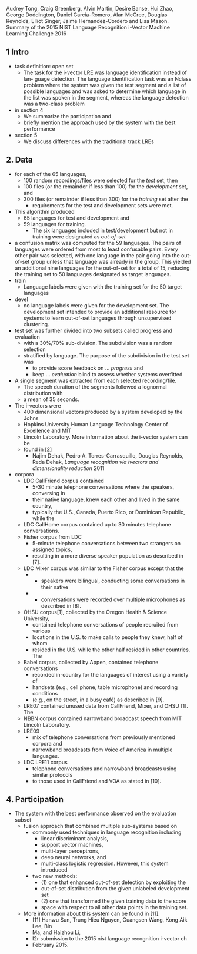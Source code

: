 Audrey Tong, Craig Greenberg, Alvin Martin, Desire Banse, Hui Zhao, George
    Doddington, Daniel Garcia-Romero, Alan McCree, Douglas Reynolds, Elliot
    Singer, Jaime Hernandez-Cordero and Lisa Mason.
Summary of the 
  2015 NIST Language Recognition i-Vector Machine Learning Challenge
2016

## 1 Intro

* task definition: open set
  * The task for the i-vector LRE was language identification instead of lan-
    guage detection. The language identification task was an Nclass problem
    where the system was given the test segment and a list of possible
    languages and was asked to determine which language in the list was spoken
    in the segment, whereas the language detection was a two-class problem
* in section 4
  * We summarize the participation and 
  * briefly mention the approach used by the system with the best performance
* section 5
  * We discuss differences with the traditional track LREs

## 2. Data

* for each of the 65 languages, 
  * 100 random recordings/files were selected for the _test_ set, then 
  * 100 files (or the remainder if less than 100) for the _development_ set, and
  * 300 files (or remainder if less than 300) for the _training_ set after the
    * requirements for the test and development sets were met.  
* This algorithm produced 
  * 65 languages for test and development and 
  * 59 languages for training. 
    * The six languages included in test/development but not in training were
      designated as _out-of-set_
* a confusion matrix was computed for the 59 languages. The pairs of languages
  were ordered from most to least confusable pairs. Every other pair was
  selected, with one language in the pair going into the out-of-set group
  unless that language was already in the group. This yielded an additional
  nine languages for the out-of-set for a total of 15, reducing the training
  set to 50 languages designated as target languages.
* train
  * Language labels were given with the training set for the 50 target
    languages
* devel
  * no language labels were given for the development set. The development set
    intended to provide an additional resource for systems to learn out-of-set
    languages through unsupervised clustering. 
* test set was further divided into two subsets called progress and evaluation
  * with a 30%/70% sub-division. The subdivision was a random selection
  * stratified by language. The purpose of the subdivision in the test set was
    * to provide score feedback on ... _progress_ and 
    * keep ... _evaluation_ blind to assess whether systems overfitted 
* A single segment was extracted from each selected recording/file. 
  * The speech duration of the segments followed a lognormal distribution with
  * a mean of 35 seconds.
* The i-vectors were 
  * 400 dimensional vectors produced by a system developed by the Johns
  * Hopkins University Human Language Technology Center of Excellence and MIT
  * Lincoln Laboratory. More information about the i-vector system can be
  * found in [2]
    * Najim Dehak, Pedro A. Torres-Carrasquillo, Douglas Reynolds, Reda Dehak,
      _Language recognition via ivectors and dimensionality reduction_ 
      2011
* corpora
  * LDC CallFriend corpus contained 
    * 5-30 minute telephone conversations where the speakers, conversing in
    * their native language, knew each other and lived in the same country,
    * typically the U.S., Canada, Puerto Rico, or Dominican Republic, while the
  * LDC CallHome corpus contained up to 30 minutes telephone conversations.
  * Fisher corpus from LDC 
    * 5-minute telephone conversations between two strangers on assigned topics,
    * resulting in a more diverse speaker population as described in [7]. 
  * LDC Mixer corpus was similar to the Fisher corpus except that the 
    * * speakers were bilingual, conducting some conversations in their native
    * * conversations were recorded over multiple microphones as described in [8].
  * OHSU corpus[1], collected by the Oregon Health & Science University,
    * contained telephone conversations of people recruited from various
    * locations in the U.S. to make calls to people they knew, half of whom
    * resided in the U.S.  while the other half resided in other countries. The
  * Babel corpus, collected by Appen, contained telephone conversations
    * recorded in-country for the languages of interest using a variety of
    * handsets (e.g., cell phone, table microphone) and recording conditions
    * (e.g., on the street, in a busy café) as described in [9].  
  * LRE07 contained unused data from CallFriend, Mixer, and OHSU [1]. The 
  * NBBN corpus contained narrowband broadcast speech from MIT Lincoln Laboratory.
  * LRE09 
    * mix of telephone conversations from previously mentioned corpora and
    * narrowband broadcasts from Voice of America in multiple languages.
  * LDC LRE11 corpus 
    * telephone conversations and narrowband broadcasts using similar protocols
    * to those used in CallFriend and VOA as stated in [10].

## 4. Participation

* The system with the best performance observed on the evaluation subset
  * fusion approach that combined multiple sub-systems based on 
    * commonly used techniques in language recognition including 
      * linear discriminant analysis,
      * support vector machines, 
      * multi-layer perceptrons, 
      * deep neural networks, and 
      * multi-class logistic regression. However, this system introduced 
    * two new methods: 
      * (1) one that enhanced out-of-set detection by exploiting the
      * out-of-set distribution from the given unlabeled development set
      * (2) one that transformed the given training data to the score
      * space with respect to all other data points in the training set. 
  * More information about this system can be found in [11].
    * [11] Hanwu Sun, Trung Hieu Nguyen, Guangsen Wang, Kong Aik Lee, Bin
    * Ma, and Haizhou Li, 
    * I2r submission to the 2015 nist language recognition i-vector ch 
    * February 2015.
